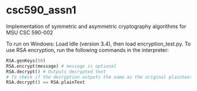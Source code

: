 # csc590_assn1
Implementation of symmetric and asymmetric cryptography algorithms for MSU CSC 590-002

To run on Windows: Load Idle (version 3.4), then load encryption_test.py.
To use RSA encryption, run the following commands in the interpreter:

```Python
RSA.genKeys(50)
RSA.encrypt(message) # message is optional
RSA.decrypt() # Outputs decrypted text
# To check if the decryption outputs the same as the original plaintext:
RSA.decrypt() == RSA.plainText
```
